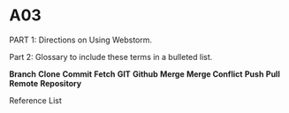 # A03
PART 1: Directions on Using Webstorm.

Part 2: Glossary to include these terms in a bulleted list.

**Branch**
**Clone**
**Commit**
**Fetch**
**GIT**
**Github**
**Merge**
**Merge Conflict**
**Push**
**Pull**
**Remote**
**Repository**

Reference List
